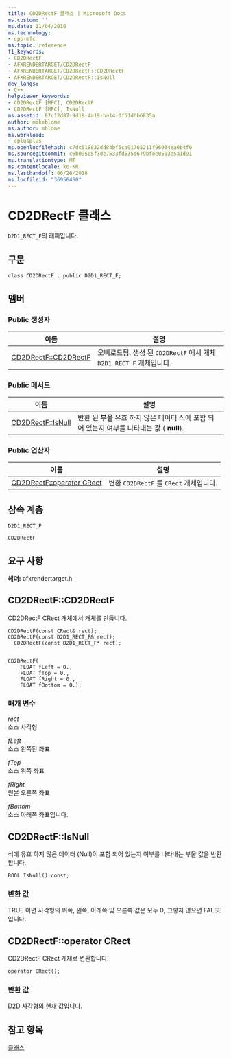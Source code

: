 ```yaml
---
title: CD2DRectF 클래스 | Microsoft Docs
ms.custom: ''
ms.date: 11/04/2016
ms.technology:
- cpp-mfc
ms.topic: reference
f1_keywords:
- CD2DRectF
- AFXRENDERTARGET/CD2DRectF
- AFXRENDERTARGET/CD2DRectF::CD2DRectF
- AFXRENDERTARGET/CD2DRectF::IsNull
dev_langs:
- C++
helpviewer_keywords:
- CD2DRectF [MFC], CD2DRectF
- CD2DRectF [MFC], IsNull
ms.assetid: 87c12d87-9d18-4a19-ba14-0f51d6b6835a
author: mikeblome
ms.author: mblome
ms.workload:
- cplusplus
ms.openlocfilehash: c7dc518832dd84bf5ca91765211f96934ea0b4f0
ms.sourcegitcommit: c6b095c5f3de7533fd535d679bfee0503e5a1d91
ms.translationtype: MT
ms.contentlocale: ko-KR
ms.lasthandoff: 06/26/2018
ms.locfileid: "36956450"
---
```

# <a name="cd2drectf-class"></a>CD2DRectF 클래스
`D2D1_RECT_F`의 래퍼입니다.  
  
## <a name="syntax"></a>구문  
  
```  
class CD2DRectF : public D2D1_RECT_F;  
```  
  
## <a name="members"></a>멤버  
  
### <a name="public-constructors"></a>Public 생성자  
  
|이름|설명|  
|----------|-----------------|  
|[CD2DRectF::CD2DRectF](#cd2drectf)|오버로드됨. 생성 된 `CD2DRectF` 에서 개체 `D2D1_RECT_F` 개체입니다.|  
  
### <a name="public-methods"></a>Public 메서드  
  
|이름|설명|  
|----------|-----------------|  
|[CD2DRectF::IsNull](#isnull)|반환 된 **부울** 유효 하지 않은 데이터 식에 포함 되어 있는지 여부를 나타내는 값 ( **null**).|  
  
### <a name="public-operators"></a>Public 연산자  
  
|이름|설명|  
|----------|-----------------|  
|[CD2DRectF::operator CRect](#operator_crect)|변환 `CD2DRectF` 를 `CRect` 개체입니다.|  
  
## <a name="inheritance-hierarchy"></a>상속 계층  
 `D2D1_RECT_F`  
  
 `CD2DRectF`  
  
## <a name="requirements"></a>요구 사항  
 **헤더:** afxrendertarget.h  
  
##  <a name="cd2drectf"></a>  CD2DRectF::CD2DRectF  
 CD2DRectF CRect 개체에서 개체를 만듭니다.  
  
```  
CD2DRectF(const CRect& rect);  
CD2DRectF(const D2D1_RECT_F& rect);  
  CD2DRectF(const D2D1_RECT_F* rect);

 
CD2DRectF(
    FLOAT fLeft = 0.,  
    FLOAT fTop = 0.,  
    FLOAT fRight = 0.,  
    FLOAT fBottom = 0.);
```  
  
### <a name="parameters"></a>매개 변수  
 *rect*  
 소스 사각형  
  
 *fLeft*  
 소스 왼쪽된 좌표  
  
 *fTop*  
 소스 위쪽 좌표  
  
 *fRight*  
 원본 오른쪽 좌표  
  
 *fBottom*  
 소스 아래쪽 좌표입니다.  
  
##  <a name="isnull"></a>  CD2DRectF::IsNull  
 식에 유효 하지 않은 데이터 (Null)이 포함 되어 있는지 여부를 나타내는 부울 값을 반환 합니다.  
  
```  
BOOL IsNull() const;  
```  
  
### <a name="return-value"></a>반환 값  
 TRUE 이면 사각형의 위쪽, 왼쪽, 아래쪽 및 오른쪽 값은 모두 0; 그렇지 않으면 FALSE입니다.  
  
##  <a name="operator_crect"></a>  CD2DRectF::operator CRect  
 CD2DRectF CRect 개체로 변환합니다.  
  
```  
operator CRect();
```   
  
### <a name="return-value"></a>반환 값  
 D2D 사각형의 현재 값입니다.  
  
## <a name="see-also"></a>참고 항목  
 [클래스](../../mfc/reference/mfc-classes.md)
